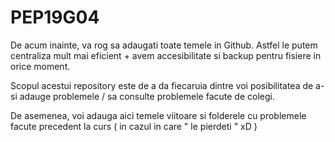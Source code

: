 # PEP19G04
De acum inainte, va rog sa adaugati toate temele in Github. Astfel le putem centraliza mult mai eficient + avem accesibilitate si backup pentru fisiere in orice moment. 

Scopul acestui repository este de a da fiecaruia dintre voi posibilitatea de a-si adauge problemele / sa consulte problemele facute de colegi.

De asemenea, voi adauga aici temele viitoare si folderele cu problemele facute precedent la curs ( in cazul in care " le pierdeti " xD )

